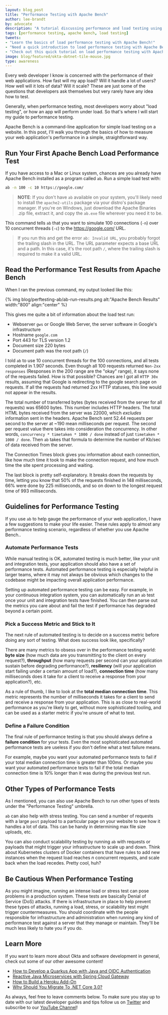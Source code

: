 ```yaml
---
layout: blog_post
title: "Performance Testing with Apache Bench"
author: lee-brandt
by: advocate
description: "A tutorial discussing performance and load testing using Apache Bench."
tags: [performance testing, apache bench, load testing]
tweets:
- "Learn the basics of load performance testing with Apache Bench!"
- "Need a quick introduction to load performance testing with Apache Bench? We've got you covered!"
- "Check out this quick tutorial on load performance testing with Apache Bench."
image: blog/featured/okta-dotnet-tile-mouse.jpg
type: awareness
---
```



Every web developer I know is concerned with the performance of their web applications. How fast will my app load? Will it handle a lot of users? How well will it lots of data? Will it scale? These are just some of the questions that developers ask themselves but very rarely have any idea how to test.

Generally, when performance testing, most developers worry about  "load testing", or how  an app will perform under load. So that's where I will start my guide to performance testing.

Apache Bench is a command-line application for simple load testing on a website. In this post, I'll walk you through the basics of how to measure your web application's performance in a simple, straightforward way.

## Run Your First Apache Bench Load Performance Test

If you have access to a Mac or Linux system, chances are you already have Apache Bench installed as a program called `ab`. Run a simple load test with:

```sh
ab -n 100 -c 10 https://google.com/
```

> **NOTE**: If you don't have `ab` available on your system, you'll likely need to install the `apache2-utils` package via your distro's package manager. If you're on Windows, just download the Apache Binaries .zip file, extract it, and copy the `ab.exe` file wherever you need it to be.

This command tells `ab` that you want to simulate 100 connections (`-n`) over 10 concurrent threads (`-c`) to the <https://google.com/> URL.

> If you run this and get the error `ab: Invalid URL`, you probably forgot the trailing slash in the URL. The URL parameter expects a base URL and a path. In this case, it's the root path `/`, where the trailing slash is required to make it a valid URL.

## Read the Performance Test Results from Apache Bench

When I ran the previous command, my output looked like this:

{% img blog/perftesting-ab/ab-run-results.png alt:"Apache Bench Results" width:"800" align:"center" %}

This gives me quite a bit of information about the load test run:

- Webserver `gws` or Google Web Server, the server software in Google's infrastructure
- Hostname `google.com`
- Port 443 for TLS version 1.2
- Document size 220 bytes
- Document path was the root path (`/`)

I told `ab` to use 10 concurrent threads for the 100 connections, and all tests completed in 1.907 seconds. Even though all 100 requests returned `Non-2xx responses` (Responses in the 200 range are the "okay" range), it says none of the requests failed. How is that possible? Chances are I got all `HTTP 30x` results, assuming that Google is redirecting to the google search page on requests. If all the requests had returned 2xx HTTP statuses, this line would not appear in the results.

The total number of transferred bytes (bytes received from the server for all requests) was 65600 bytes. This number includes HTTP headers. The total HTML bytes received from the server was 22000, which _excludes_ information sent in the headers. Apache Bench sent 52.44 requests per second to the server at ~190 mean milliseconds per request. The second per request value there takes into consideration the concurrency. In other words, `concurrency * timetaken * 1000 / done` instead of just `timetaken * 1000 / done`. Then `ab` takes that formula to determine the number of Kb/sec of data received from the server.

The Connection Times block gives you information about each connection, like how much time it took to make the connection request, and how much time the site spent processing and waiting.

The last block is pretty self-explanatory. It breaks down the requests by time, letting you know that 50% of the requests finished in 148 milliseconds, 66% were done by 225 milliseconds, and so on down to the longest request time of 993 milliseconds.

## Guidelines for Performance Testing

If you use `ab` to help gauge the performance of your web application, I have a few suggestions to make your  life easier. These rules apply to almost any performance testing scenario, regardless of whether you use Apache Bench..

### Automate Performance Tests

While manual testing is OK, automated testing is much better, like your unit and integration tests, your application should also have a set of performance tests. Automated performance testing is especially helpful in larger teams, where it may not always be obvious which changes to the codebase might be impacting overall application performance.

Setting up automated performance testing can be easy. For example, in your continuous integration system, you can automatically run an `ab` test once your unit and integration tests have finished. You can then parse out the metrics you care about and fail the test if performance has degraded beyond a certain point.

### Pick a Success Metric and Stick to It

The next rule of automated testing is to decide on a success metric before doing any sort of testing. What does success look like, specifically?

There are many metrics to obsess over in the performance testing world: **byte size** (how much data are you transmitting to the client on every request?), **throughput** (how many requests per second can your application sustain before degrading performance?), **resiliency** (will your application start failing under a certain amount of load?), **connection time** (how many milliseconds does it take for a client to receive a response from your application?), etc.

As a rule of thumb, I like to look at the  **total median connection time**. This metric represents the number of milliseconds it takes for a client to send and receive a response from your application. This is as close to real-world performance as you're likely to get, without more sophisticated tooling, and can be used as a starter metric if you're unsure of what to test.

### Define a Failure Condition

The final rule of performance testing is that you should always define a **failure condition** for your tests. Even the most sophisticated automated performance tests are useless if you don't define what a test failure means.

For example, maybe you want your automated performance tests to fail if your total median connection time is greater than 100ms. Or maybe you want your automated performance tests to fail if the total median connection time is 10% longer than it was during the previous test run.

## Other Types of Performance Tests

As I mentioned, you can also use Apache Bench to run other types of tests under the "Performance Testing" umbrella.

`ab` can also help with stress testing. You can send a number of requests with a large `post` payload to a particular page on your website to see how it handles a lot of data. This can be handy in determining max file size uploads, etc.

You can also conduct scalability testing by running `ab` with requests or payloads that might trigger your infrastructure to scale up and down. Think about Kubernetes clusters of Docker containers that have rules to add new instances when the request load reaches _n_ concurrent requests, and scale back when the load recedes. Pretty cool, huh?

## Be Cautious When Performance Testing

As you might imagine, running an intense load or stress test can pose problems in a production system. These tests are basically Denial of Service (DoS) attacks. If there is infrastructure in place to help prevent these types of attacks, running a load, stress, or scalability test might trigger countermeasures. You should coordinate with the people responsible for infrastructure and administration when running any kind of performance test against a server that they manage or maintain. They'll be much less likely to hate you if you do.

## Learn More

If you want to learn more about Okta and software development in general, check out some of our other awesome content!

- [How to Develop a Quarkus App with Java and OIDC Authentication](/blog/2019/09/30/java-quarkus-oidc)
- [Reactive Java Microservices with Spring Cloud Gateway](https://www.youtube.com/watch?v=iuH_B1FutRo)
- [How to Build a Heroku Add-On](https://www.youtube.com/watch?v=zNiLa9ulBd4)
- [Why Should You Migrate To .NET Core 3.0?](https://www.youtube.com/watch?v=XA7T_pzG6S4)

As always, feel free to leave comments below. To make sure you stay up to date with our latest developer guides and tips follow us on [Twitter](https://twitter.com/oktadev) and subscribe to our [YouTube Channel](https://www.youtube.com/c/oktadev)!
